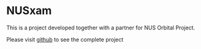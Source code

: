 # NUSxam
This is a project developed together with a partner for NUS Orbital Project.

Please visit [github](https://github.com/tryyang2001/Orbital2021_Team_NUSxam) to see the complete project
